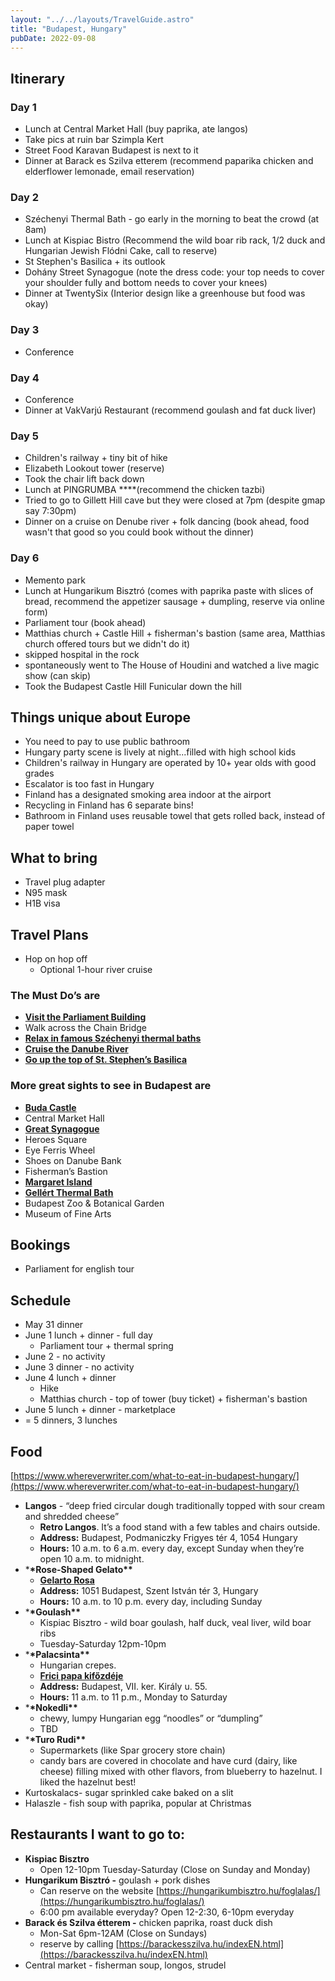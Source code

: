 ```yaml
---
layout: "../../layouts/TravelGuide.astro"
title: "Budapest, Hungary"
pubDate: 2022-09-08
---
```


## Itinerary

### Day 1

- Lunch at Central Market Hall (buy paprika, ate langos)
- Take pics at ruin bar Szimpla Kert
- Street Food Karavan Budapest is next to it
- Dinner at Barack es Szilva etterem (recommend paparika chicken and elderflower lemonade, email reservation)

### Day 2

- Széchenyi Thermal Bath - go early in the morning to beat the crowd (at 8am)
- Lunch at Kispiac Bistro (Recommend the wild boar rib rack, 1/2 duck and Hungarian Jewish Flódni Cake, call to reserve)
- St Stephen's Basilica + its outlook
- Dohány Street Synagogue (note the dress code: your top needs to cover your shoulder fully and bottom needs to cover your knees)
- Dinner at TwentySix (Interior design like a greenhouse but food was okay)

### Day 3

- Conference

### Day 4

- Conference
- Dinner at VakVarjú Restaurant (recommend goulash and fat duck liver)

### Day 5

- Children's railway + tiny bit of hike
- Elizabeth Lookout tower (reserve)
- Took the chair lift back down
- Lunch at PINGRUMBA \*\*\*\*(recommend the chicken tazbi)
- Tried to go to Gillett Hill cave but they were closed at 7pm (despite gmap say 7:30pm)
- Dinner on a cruise on Denube river + folk dancing (book ahead, food wasn't that good so you could book without the dinner)

### Day 6

- Memento park
- Lunch at Hungarikum Bisztró (comes with paprika paste with slices of bread, recommend the appetizer sausage + dumpling, reserve via online form)
- Parliament tour (book ahead)
- Matthias church + Castle Hill + fisherman's bastion (same area, Matthias church offered tours but we didn't do it)
- skipped hospital in the rock
- spontaneously went to The House of Houdini and watched a live magic show (can skip)
- Took the Budapest Castle Hill Funicular down the hill

## Things unique about Europe

- You need to pay to use public bathroom
- Hungary party scene is lively at night...filled with high school kids
- Children's railway in Hungary are operated by 10+ year olds with good grades
- Escalator is too fast in Hungary
- Finland has a designated smoking area indoor at the airport
- Recycling in Finland has 6 separate bins!
- Bathroom in Finland uses reusable towel that gets rolled back, instead of paper towel

## What to bring

- Travel plug adapter
- N95 mask
- H1B visa

## Travel Plans

- Hop on hop off
  - Optional 1-hour river cruise

### The Must Do’s are

- **[Visit the Parliament Building](https://www.getyourguide.com/budapest-l29/budapest-parliament-tour-t55821/?partner_id=ZWAGE3W&cmp=owi_oneweekbudapest)**
- Walk across the Chain Bridge
- **[Relax in famous Széchenyi thermal baths](https://www.getyourguide.com/budapest-l29/szechenyi-spa-full-day-entrance-pass-t4139/?partner_id=ZWAGE3W&cmp=owi_oneweekbudapest)**
- **[Cruise the Danube River](https://www.getyourguide.com/budapest-l29/budapest-boat-cruise-cocktail-t73250/?partner_id=ZWAGE3W&cmp=owi_oneweekbudapest)**
- **[Go up the top of St. Stephen’s Basilica](https://www.getyourguide.com/st-stephen-s-basilica-l3697/budapest-st-stephen-s-basilica-tour-with-tower-access-t278292/?partner_id=ZWAGE3W&cmp=owi_oneweekbudapest)**

### More great sights to see in Budapest are

- **[Buda Castle](https://www.getyourguide.com/budapest-l29/budapest-walking-tour-of-buda-castle-with-a-historian-t160547/?partner_id=ZWAGE3W&cmp=owi_oneweekbudapest)**
- Central Market Hall
- **[Great Synagogue](https://www.getyourguide.com/budapest-l29/budapest-dohanyi-synagogue-ticket-t131379/?partner_id=ZWAGE3W&cmp=owi_oneweekbudapest)**
- Heroes Square
- Eye Ferris Wheel
- Shoes on Danube Bank
- Fisherman’s Bastion
- **[Margaret Island](https://www.getyourguide.com/margaret-bridge-l24409/budapest-waterfront-fun-segway-tour-to-margaret-island-t191699/?partner_id=ZWAGE3W&cmp=owi_oneweekbudapest)**
- **[Gellért Thermal Bath](https://www.getyourguide.com/budapest-l29/12-hour-gellert-spa-ticket-in-budapest-t4137/?partner_id=ZWAGE3W&cmp=owi_oneweekbudapest)**
- Budapest Zoo & Botanical Garden
- Museum of Fine Arts

## Bookings

- Parliament for english tour

## Schedule

- May 31 dinner
- June 1 lunch + dinner - full day
  - Parliament tour + thermal spring
- June 2 - no activity
- June 3 dinner - no activity
- June 4 lunch + dinner
  - Hike
  - Matthias church - top of tower (buy ticket) + fisherman's bastion
- June 5 lunch + dinner - marketplace
- = 5 dinners, 3 lunches

## Food

[https://www.whereverwriter.com/what-to-eat-in-budapest-hungary/](https://www.whereverwriter.com/what-to-eat-in-budapest-hungary/)

- **Langos** - “deep fried circular dough traditionally topped with sour cream and shredded cheese”
  - **Retro Langos**. It’s a food stand with a few tables and chairs outside.
  - **Address:** Budapest, Podmaniczky Frigyes tér 4, 1054 Hungary
  - **Hours:** 10 a.m. to 6 a.m. every day, except Sunday when they’re open 10 a.m. to midnight.
- \***\*Rose-Shaped Gelato\*\***
  - **[Gelarto Rosa](https://gelartorosa.com/en/)**
  - **Address:** 1051 Budapest, Szent István tér 3, Hungary
  - **Hours:** 10 a.m. to 10 p.m. every day, including Sunday
- \***\*Goulash\*\***
  - Kispiac Bisztro - wild boar goulash, half duck, veal liver, wild boar ribs
  - Tuesday-Saturday 12pm-10pm
- \***\*Palacsinta\*\***
  - Hungarian crepes.
  - **[Frici papa kifőzdéje](http://www.fricipapa.hu/eng/index.php)**
  - **Address:** Budapest, VII. ker. Király u. 55.
  - **Hours:** 11 a.m. to 11 p.m., Monday to Saturday
- \***\*Nokedli\*\***
  - chewy, lumpy Hungarian egg “noodles” or “dumpling”
  - TBD
- \***\*Turo Rudi\*\***
  - Supermarkets (like Spar grocery store chain)
  - candy bars are covered in chocolate and have curd (dairy, like cheese) filling mixed with other flavors, from blueberry to hazelnut. I liked the hazelnut best!
- Kurtoskalacs- sugar sprinkled cake baked on a slit
- Halaszle - fish soup with paprika, popular at Christmas

## Restaurants I want to go to:

- **Kispiac Bisztro**
  - Open 12-10pm Tuesday-Saturday (Close on Sunday and Monday)
- **Hungarikum Bisztró -** goulash + pork dishes
  - Can reserve on the website [https://hungarikumbisztro.hu/foglalas/](https://hungarikumbisztro.hu/foglalas/)
  - 6:00 pm available everyday? Open 12-2:30, 6-10pm everyday
- **Barack és Szilva étterem -** chicken paprika, roast duck dish
  - Mon-Sat 6pm-12AM (Close on Sundays)
  - reserve by calling [https://barackesszilva.hu/indexEN.html](https://barackesszilva.hu/indexEN.html)
- Central market - fisherman soup, longos, strudel
